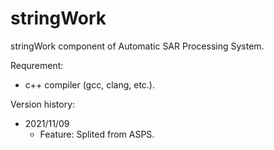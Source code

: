 # stringWork

stringWork component of Automatic SAR Processing System.

Requrement:

- c++ compiler (gcc, clang, etc.).

Version history:

- 2021/11/09
    - Feature: Splited from ASPS.
